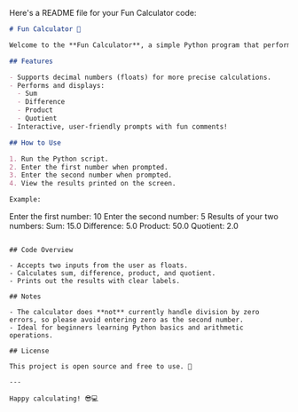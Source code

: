 Here's a README file for your Fun Calculator code:

```markdown
# Fun Calculator 🎉

Welcome to the **Fun Calculator**, a simple Python program that performs basic arithmetic operations—addition, subtraction, multiplication, and division—on two numbers provided by the user.

## Features

- Supports decimal numbers (floats) for more precise calculations.
- Performs and displays:
  - Sum
  - Difference
  - Product
  - Quotient
- Interactive, user-friendly prompts with fun comments!

## How to Use

1. Run the Python script.
2. Enter the first number when prompted.
3. Enter the second number when prompted.
4. View the results printed on the screen.

Example:

```
Enter the first number: 10
Enter the second number: 5
Results of your two numbers:
Sum: 15.0
Difference: 5.0
Product: 50.0
Quotient: 2.0
```

## Code Overview

- Accepts two inputs from the user as floats.
- Calculates sum, difference, product, and quotient.
- Prints out the results with clear labels.

## Notes

- The calculator does **not** currently handle division by zero errors, so please avoid entering zero as the second number.
- Ideal for beginners learning Python basics and arithmetic operations.

## License

This project is open source and free to use. 🎉

---

Happy calculating! 😎💻
```
